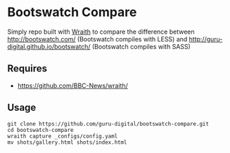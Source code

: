 Bootswatch Compare
==================

Simply repo built with [Wraith](https://github.com/BBC-News/wraith/) to compare the difference between http://bootswatch.com/ (Bootswatch compiles with LESS) and http://guru-digital.github.io/bootswatch/ (Bootswatch compiles with SASS)

Requires
--------
 * https://github.com/BBC-News/wraith/
 

Usage
-----
```
git clone https://github.com/guru-digital/bootswatch-compare.git
cd bootswatch-compare
wraith capture _configs/config.yaml
mv shots/gallery.html shots/index.html
```
